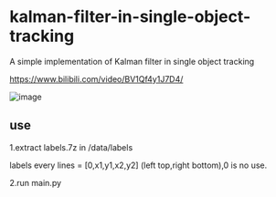 # kalman-filter-in-single-object-tracking
A simple implementation of Kalman filter in single object tracking

https://www.bilibili.com/video/BV1Qf4y1J7D4/

![image](https://user-images.githubusercontent.com/43487003/132662896-7ded9343-39e0-474f-b8dc-0b63ca9b80ef.png)
## use
1.extract labels.7z in /data/labels

labels every lines = [0,x1,y1,x2,y2] (left top,right bottom),0 is no use.

2.run main.py
